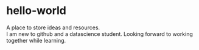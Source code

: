 # hello-world
A place to store ideas and resources.  
I am new to github and a datascience student.  Looking forward to working together while learning.
